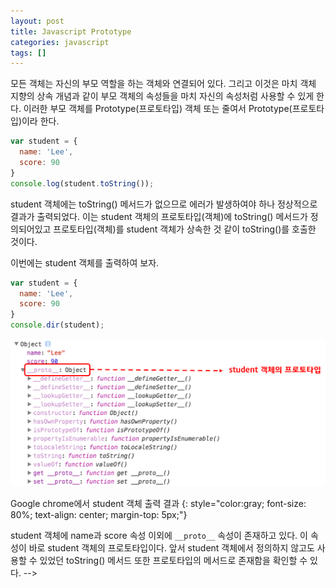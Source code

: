 ```yaml
---
layout: post
title: Javascript Prototype
categories: javascript
tags: []
---
```


모든 객체는 자신의 부모 역할을 하는 객체와 연결되어 있다. 그리고 이것은 마치 객체 지향의 상속 개념과 같이 부모 객체의 속성들을 마치 자신의 속성처럼 사용할 수 있게 한다. 이러한 부모 객체를 Prototype(프로토타입) 객체 또는 줄여서 Prototype(프로토타입)이라 한다.

```javascript
var student = {
  name: 'Lee',
  score: 90
}
console.log(student.toString());
```

student 객체에는 toString() 메서드가 없으므로 에러가 발생하여야 하나 정상적으로 결과가 출력되었다. 이는 student 객체의 프로토타입(객체)에 toString() 메서드가 정의되어있고 프로토타입(객체)를 student 객체가 상속한 것 같이 toString()를 호출한 것이다.

이번에는 student 객체를 출력하여 보자.

```javascript
var student = {
  name: 'Lee',
  score: 90
}
console.dir(student);
```

![Google chrome에서 student 객체 출력 결과](/img/printout_student_obj_from_chrome.png)

Google chrome에서 student 객체 출력 결과
{: style="color:gray; font-size: 80%; text-align: center; margin-top: 5px;"}

student 객체에 name과 score 속성 이외에 `__proto__` 속성이 존재하고 있다. 이 속성이 바로 student 객체의 프로토타입이다. 앞서 student 객체에서 정의하지 않고도 사용할 수 있었던 toString() 메서드 또한 프로토타입의 메서드로 존재함을 확인할 수 있다. -->

<!-- ECMAScript spec에서는 **자바스크립트의 모든 객체는 자신의 프로토타입을 가리키는 [[Prototype]]이라는 숨겨진 프로퍼티를 가진다** 라고 되어있다. 크롬 브라우저에서는 `__proto__`가 바로 숨겨진 [[Prototype]] 속성을 의미한다. 즉 student 객체는 `__proto__`라는 숨겨진 속성에 자신의 부모 객체(프로토타입)를 Link하고 있는 것이다.

객체를 생성할 때 프로토타입은 결정된다. 객체 리터럴 방식으로 생성한 객체의 프로토타입 객체는 자바스크립트 표준 빌트인 객체인 Object의 속성 prototype 객체 (`Object.prototype`)에 연결된다.

또한 객체를 생성할 때 결정된 프로토타입 객체는 다른 임의의 객체로 변경할 수 있다. 이것은 부모 객체인 프로토타입을 동적으로 변경할 수 있다는 것을 의미한다. 이러한 특징을 활용하여 객체의 상속을 구현할 수 있다.


# Reference

* [인사이드 자바스크립트](http://www.hanbit.co.kr/book/look.html?isbn=978-89-6848-065-2)
